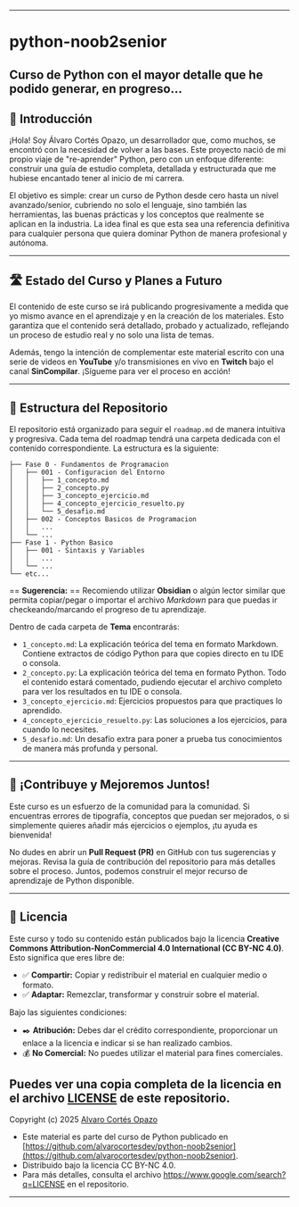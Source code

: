 -----
# python-noob2senior
Curso de Python con el mayor detalle que he podido generar, en progreso...
-----

## 👋 Introducción

¡Hola\! Soy Álvaro Cortés Opazo, un desarrollador que, como muchos, se encontró con la necesidad de volver a las bases. Este proyecto nació de mi propio viaje de "re-aprender" Python, pero con un enfoque diferente: construir una guía de estudio completa, detallada y estructurada que me hubiese encantado tener al inicio de mi carrera.

El objetivo es simple: crear un curso de Python desde cero hasta un nivel avanzado/senior, cubriendo no solo el lenguaje, sino también las herramientas, las buenas prácticas y los conceptos que realmente se aplican en la industria. La idea final es que esta sea una referencia definitiva para cualquier persona que quiera dominar Python de manera profesional y autónoma.

-----

## 🛣️ Estado del Curso y Planes a Futuro

El contenido de este curso se irá publicando progresivamente a medida que yo mismo avance en el aprendizaje y en la creación de los materiales. Esto garantiza que el contenido será detallado, probado y actualizado, reflejando un proceso de estudio real y no solo una lista de temas.

Además, tengo la intención de complementar este material escrito con una serie de videos en **YouTube** y/o transmisiones en vivo en **Twitch** bajo el canal **SinCompilar**. ¡Sígueme para ver el proceso en acción\!

-----

## 📁 Estructura del Repositorio

El repositorio está organizado para seguir el `roadmap.md` de manera intuitiva y progresiva. Cada tema del roadmap tendrá una carpeta dedicada con el contenido correspondiente. La estructura es la siguiente:

```
├── Fase 0 - Fundamentos de Programacion
│   ├── 001 - Configuracion del Entorno
│   │   ├── 1_concepto.md
│   │   ├── 2_concepto.py
│   │   ├── 3_concepto_ejercicio.md
│   │   ├── 4_concepto_ejercicio_resuelto.py
│   │   └── 5_desafio.md
│   ├── 002 - Conceptos Basicos de Programacion
│   │   ...
│   └── ...
├── Fase 1 - Python Basico
│   ├── 001 - Sintaxis y Variables
│   │   ...
│   └── ...
└── etc...
```

== **Sugerencia:** == Recomiendo utilizar **Obsidian** o algún lector similar que permita copiar/pegar o importar el archivo _Markdown_ para que puedas ir checkeando/marcando el progreso de tu aprendizaje.

Dentro de cada carpeta de **Tema** encontrarás:

  * `1_concepto.md`: La explicación teórica del tema en formato Markdown. Contiene extractos de código Python para que copies directo en tu IDE o consola.
  * `2_concepto.py`: La explicación teórica del tema en formato Python. Todo el contenido estará comentado, pudiendo ejecutar el archivo completo para ver los resultados en tu IDE o consola.
  * `3_concepto_ejercicio.md`: Ejercicios propuestos para que practiques lo aprendido.
  * `4_concepto_ejercicio_resuelto.py`: Las soluciones a los ejercicios, para cuando lo necesites.
  * `5_desafio.md`: Un desafío extra para poner a prueba tus conocimientos de manera más profunda y personal.

-----

## 🤝 ¡Contribuye y Mejoremos Juntos\!

Este curso es un esfuerzo de la comunidad para la comunidad. Si encuentras errores de tipografía, conceptos que puedan ser mejorados, o si simplemente quieres añadir más ejercicios o ejemplos, ¡tu ayuda es bienvenida\!

No dudes en abrir un **Pull Request (PR)** en GitHub con tus sugerencias y mejoras. Revisa la guía de contribución del repositorio para más detalles sobre el proceso. Juntos, podemos construir el mejor recurso de aprendizaje de Python disponible.

-----

## 📜 Licencia

Este curso y todo su contenido están publicados bajo la licencia **Creative Commons Attribution-NonCommercial 4.0 International (CC BY-NC 4.0)**.
Esto significa que eres libre de:
  * ✅ **Compartir:** Copiar y redistribuir el material en cualquier medio o formato.
  * ✅ **Adaptar:** Remezclar, transformar y construir sobre el material.

Bajo las siguientes condiciones:
  * ✒️ **Atribución:** Debes dar el crédito correspondiente, proporcionar un enlace a la licencia e indicar si se han realizado cambios.
  * 💰 **No Comercial:** No puedes utilizar el material para fines comerciales.

Puedes ver una copia completa de la licencia en el archivo [LICENSE](https://www.google.com/search?q=LICENSE) de este repositorio.
-----
Copyright (c) 2025 [Alvaro Cortés Opazo](https://alvarocortes.cl/)
  * Este material es parte del curso de Python publicado en [https://github.com/alvarocortesdev/python-noob2senior](https://github.com/alvarocortesdev/python-noob2senior).
  * Distribuido bajo la licencia CC BY-NC 4.0.
  * Para más detalles, consulta el archivo https://www.google.com/search?q=LICENSE en el repositorio.
-----
